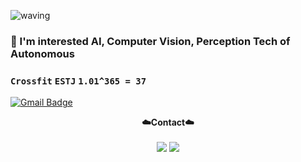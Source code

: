 ![waving](https://capsule-render.vercel.app/api?type=waving&height=200&text=Nyungsu&fontAlign=80&fontAlignY=40&color=c2e59c&fontColor=FFFFFF )

### 👋 I'm interested AI, Computer Vision, Perception Tech of Autonomous 
###    `Crossfit` `ESTJ` `1.01^365 = 37`

[![Gmail Badge](https://img.shields.io/badge/Gmail-d14836?style=flat-square&logo=Gmail&logoColor=white&link=mailto:ysjeong1128@gmail.com)](mailto:ysjeong1128@gmail.com)

<p align="center">
    <Strong>☁️Contact☁️</Strong><br><br>
    <a href="https://pgmjun.tistory.com/" target="_blank"><img src="https://img.shields.io/badge/Gmail-d14836?style=flat-square&logo=Gmail&logoColor=white"(mailto:ysjeong1128@gmail.com)/></a>
<a href="https://www.instagram.com/nyung._.su/" target="_blank"><img src="https://img.shields.io/badge/Instagram-E4405F?style=flat-square&logo=Instagram&logoColor=white"/></a>
